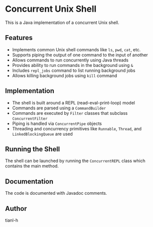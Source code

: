 # Concurrent Unix Shell

This is a Java implementation of a concurrent Unix shell. 

## Features

- Implements common Unix shell commands like `ls`, `pwd`, `cat`, etc.
- Supports piping the output of one command to the input of another  
- Allows commands to run concurrently using Java threads
- Provides ability to run commands in the background using `&` 
- Includes `repl_jobs` command to list running background jobs
- Allows killing background jobs using `kill` command

## Implementation

- The shell is built around a REPL (read-eval-print-loop) model
- Commands are parsed using a `CommandBuilder`  
- Commands are executed by `Filter` classes that subclass `ConcurrentFilter`
- Piping is handled via `ConcurrentPipe` objects
- Threading and concurrency primitives like `Runnable`, `Thread`, and `LinkedBlockingQueue` are used

## Running the Shell

The shell can be launched by running the `ConcurrentREPL` class which contains the main method.

## Documentation

The code is documented with Javadoc comments.

## Author

tianl-h
